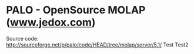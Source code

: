 PALO - OpenSource MOLAP (www.jedox.com)
====

Source code: http://sourceforge.net/p/palo/code/HEAD/tree/molap/server/5.1/
Test
Test2